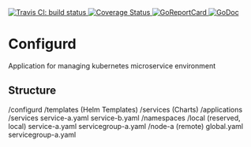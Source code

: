 <a href="https://travis-ci.org/foomo/configurd">
    <img src="https://travis-ci.org/foomo/configurd.svg?branch=master" alt="Travis CI: build status">
</a>
<a href='https://coveralls.io/github/foomo/configurd'>
    <img src='https://coveralls.io/repos/github/foomo/configurd/badge.svg' alt='Coverage Status' />
</a>
<a href="https://goreportcard.com/report/github.com/foomo/configurd">
    <img src="https://goreportcard.com/badge/github.com/foomo/configurd" alt="GoReportCard">
</a>
<a href="https://godoc.org/github.com/foomo/configurd">
    <img src="https://godoc.org/github.com/foomo/configurd?status.svg" alt="GoDoc">
</a>

# Configurd 

Application for managing kubernetes microservice environment


## Structure

/configurd
    /templates (Helm Templates)
        /services (Charts)
        /applications        
    /services
        service-a.yaml
        service-b.yaml
    /namespaces
        /local (reserved, local)
            service-a.yaml
            servicegroup-a.yaml
        /node-a (remote)
            global.yaml
            servicegroup-a.yaml
            